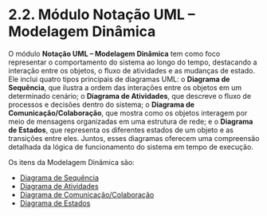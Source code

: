 # 2.2. Módulo Notação UML – Modelagem Dinâmica

O módulo **Notação UML – Modelagem Dinâmica** tem como foco representar o comportamento do sistema ao longo do tempo, destacando a interação entre os objetos, o fluxo de atividades e as mudanças de estado. Ele inclui quatro tipos principais de diagramas UML: o **Diagrama de Sequência**, que ilustra a ordem das interações entre os objetos em um determinado cenário; o **Diagrama de Atividades**, que descreve o fluxo de processos e decisões dentro do sistema; o **Diagrama de Comunicação/Colaboração**, que mostra como os objetos interagem por meio de mensagens organizadas em uma estrutura de rede; e o **Diagrama de Estados**, que representa os diferentes estados de um objeto e as transições entre eles. Juntos, esses diagramas oferecem uma compreensão detalhada da lógica de funcionamento do sistema em tempo de execução.


Os itens da Modelagem Dinâmica são:

 - [Diagrama de Sequência](./Modelagem/diagramaClasses.md)
 - [Diagrama de Atividades](./Modelagem/diagramaImplantacao.md)
 - [Diagrama de Comunicação/Colaboração](./Modelagem/diagramaComunicacao.md)
 - [Diagrama de Estados](./Modelagem/diagramaEstados.md)
